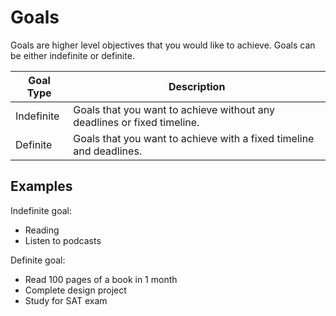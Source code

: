 # Goals

Goals are higher level objectives that you would like to achieve. Goals can be either indefinite or definite.



| Goal Type | Description |
|-----------|-------------|
| Indefinite | Goals that you want to achieve without any deadlines or fixed timeline. |
| Definite | Goals that you want to achieve with a fixed timeline and deadlines. |


## Examples
Indefinite goal:
* Reading
* Listen to podcasts

Definite goal:
* Read 100 pages of a book in 1 month
* Complete design project
* Study for SAT exam


